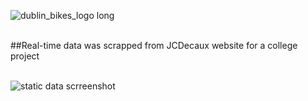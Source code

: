 
![dublin_bikes_logo long](https://user-images.githubusercontent.com/24633926/28886789-9c7feaf4-77b2-11e7-875b-f8b2fab128d7.jpg)

 
 
 
 <br>
 ##Real-time data was scrapped from JCDecaux website for a college project
 
 <br>
 <br>
 
 
 
![static data scrreenshot](https://user-images.githubusercontent.com/24633926/28886389-3d8132d4-77b1-11e7-9da5-c0ef0492737b.png)
